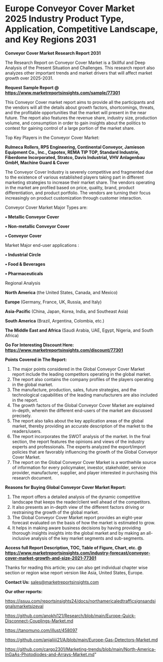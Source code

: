  # Europe Conveyor Cover Market 2025 Industry Product Type, Application, Competitive Landscape, and Key Regions 2031

<strong>Conveyor Cover Market Research Report 2031</strong>

The Research Report on Conveyor Cover Market is a Skillful and Deep Analysis of the Present Situation and Challenges. This research report also analyzes other important trends and market drivers that will affect market growth over 2025-2031.

<strong>Request Sample Report @ <a href=https://www.marketreportsinsights.com/sample/77301>https://www.marketreportsinsights.com/sample/77301</a></strong>

This Conveyor Cover market report aims to provide all the participants and the vendors will all the details about growth factors, shortcomings, threats, and the profitable opportunities that the market will present in the near future. The report also features the revenue share, industry size, production volume, and consumption in order to gain insights about the politics to contest for gaining control of a large portion of the market share.

Top Key Players in the Conveyor Cover Market:

<strong>Rulmeca Rollers, RPS Engineering, Continental Conveyor, Jamieson Equipment Co., Inc., Capotex, REMA TIP TOP, Standard Industrie, Fiberdome Incorporated, Stratco, Davis Industrial, VHV Anlagenbau GmbH, Machine Guard & Cover</strong>

The Conveyor Cover Industry is severely competitive and fragmented due to the existence of various established players taking part in different marketing strategies to increase their market share. The vendors operating in the market are profiled based on price, quality, brand, product differentiation, and product portfolio. The vendors are turning their focus increasingly on product customization through customer interaction.

Conveyor Cover Market Major Types are:

<strong>• Metallic Conveyor Cover

• Non-metallic Conveyor Cover

• Conveyor Cover</strong>

Market Major end-user applications :

<strong>• Industrial Circle

• Food & Beverages

• Pharmaceuticals</strong>

Regional Analysis

</u><strong><b>North America</b></strong> (the United States, Canada, and Mexico)

<strong><b>Europe </b></strong>(Germany, France, UK, Russia, and Italy)

<strong><b>Asia-Pacific</b></strong> (China, Japan, Korea, India, and Southeast Asia)

<strong><b>South America</b></strong> (Brazil, Argentina, Colombia, etc.)

<strong><b>The Middle East and Africa</b></strong> (Saudi Arabia, UAE, Egypt, Nigeria, and South Africa)

<strong>Go For Interesting Discount Here: <a href=https://www.marketreportsinsights.com/discount/77301>https://www.marketreportsinsights.com/discount/77301</a></strong>

<strong>Points Covered in The Report:</strong>
<ol>
  <li>The major points considered in the Global Conveyor Cover Market report include the leading competitors operating in the global market.</li>
  <li>The report also contains the company profiles of the players operating in the global market.</li>
  <li>The manufacture, production, sales, future strategies, and the technological capabilities of the leading manufacturers are also included in the report.</li>
  <li>The growth factors of the Global Conveyor Cover Market are explained in-depth, wherein the different end-users of the market are discussed precisely.</li>
  <li>The report also talks about the key application areas of the global market, thereby providing an accurate description of the market to the readers/users.</li>
  <li>The report incorporates the SWOT analysis of the market. In the final section, the report features the opinions and views of the industry experts and professionals. The experts analyzed the export/import policies that are favorably influencing the growth of the Global Conveyor Cover Market.</li>
  <li>The report on the Global Conveyor Cover Market is a worthwhile source of information for every policymaker, investor, stakeholder, service provider, manufacturer, supplier, and player interested in purchasing this research document.</li>
</ol>
<strong>Reasons for Buying Global Conveyor Cover Market Report:</strong>

<ol>
  <li>The report offers a detailed analysis of the dynamic competitive landscape that keeps the reader/client well ahead of the competitors.</li>
  <li>It also presents an in-depth view of the different factors driving or restraining the growth of the global market.</li>
  <li>The Global Conveyor Cover Market report provides an eight-year forecast evaluated on the basis of how the market is estimated to grow.</li>
  <li>It helps in making aware business decisions by having providing thorough insights insights into the global market and by making an all-inclusive analysis of the key market segments and sub-segments.</li>
</ol>
<strong>Access full Report Description, TOC, Table of Figure, Chart, etc. @ <a href=https://www.marketreportsinsights.com/industry-forecast/conveyor-cover-market-growth-and-size-2021-77301>https://www.marketreportsinsights.com/industry-forecast/conveyor-cover-market-growth-and-size-2021-77301</a></strong>


Thanks for reading this article; you can also get individual chapter wise section or region wise report version like Asia, United States, Europe.

<strong>Contact Us:</strong>
sales@marketreportsinsights.com

<strong>Our other reports:</strong>

<a href=https://issuu.com/reportsinsights24/docs/northamericaledtrafficsignsandsignalsmarketsizeval>https://issuu.com/reportsinsights24/docs/northamericaledtrafficsignsandsignalsmarketsizeval</a>

<a href=https://github.com/anokhi121/Research/blob/main/Europe-Quick-Disconnect-Couplings-Market.md>https://github.com/anokhi121/Research/blob/main/Europe-Quick-Disconnect-Couplings-Market.md</a>

<a href=https://tanomuno.com/illust/458097>https://tanomuno.com/illust/458097</a>

<a href=https://github.com/anjaliiii21/A/blob/main/Europe-Gas-Detectors-Market.md>https://github.com/anjaliiii21/A/blob/main/Europe-Gas-Detectors-Market.md</a>

<a href=https://github.com/cargo2301/Marketing-trends/blob/main/North-America-InGaAs-Photodiodes-and-Arrays-Market.md>https://github.com/cargo2301/Marketing-trends/blob/main/North-America-InGaAs-Photodiodes-and-Arrays-Market.md</a>"
